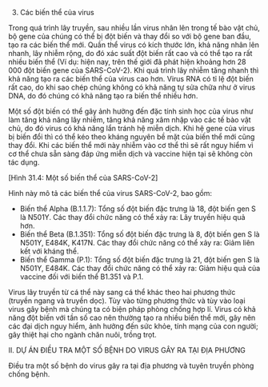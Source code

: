 3. Các biến thể của virus

Trong quá trình lây truyền, sau nhiều lần virus nhân lên trong tế bào vật chủ, bộ gene của chúng có thể bị đột biến và thay đổi so với bộ gene ban đầu, tạo ra các biến thể mới. Quần thể virus có kích thước lớn, khả năng nhân lên nhanh, lây nhiễm rộng, do đó xác suất đột biến rất cao và có thể tạo ra rất nhiều biến thể (Ví dụ: hiện nay, trên thế giới đã phát hiện khoảng hơn 28 000 đột biến gene của SARS-CoV-2). Khi quá trình lây nhiễm tăng nhanh thì khả năng tạo ra các biến thể của virus cao hơn. Virus RNA có tỉ lệ đột biến rất cao, do khi sao chép chúng không có khả năng tự sửa chữa như ở virus DNA, do đó chúng có khả năng tạo ra biến thể nhiều hơn.

Một số đột biến có thể gây ảnh hưởng đến đặc tính sinh học của virus như làm tăng khả năng lây nhiễm, tăng khả năng xâm nhập vào các tế bào vật chủ, do đó virus có khả năng lẩn tránh hệ miễn dịch. Khi hệ gene của virus bị biến đổi thì có thể kéo theo kháng nguyên bề mặt của biến thể mới cũng thay đổi. Khi các biến thể mới này nhiễm vào cơ thể thì sẽ rất nguy hiểm vì cơ thể chưa sẵn sàng đáp ứng miễn dịch và vaccine hiện tại sẽ không còn tác dụng.

[Hình 31.4: Một số biến thể của SARS-CoV-2]

Hình này mô tả các biến thể của virus SARS-CoV-2, bao gồm:

- Biến thể Alpha (B.1.1.7): Tổng số đột biến đặc trưng là 18, đột biến gen S là N501Y. Các thay đổi chức năng có thể xảy ra: Lây truyền hiệu quả hơn.
- Biến thể Beta (B.1.351): Tổng số đột biến đặc trưng là 8, đột biến gen S là N501Y, E484K, K417N. Các thay đổi chức năng có thể xảy ra: Giảm liên kết với kháng thể.
- Biến thể Gamma (P.1): Tổng số đột biến đặc trưng là 21, đột biến gen S là N501Y, E484K. Các thay đổi chức năng có thể xảy ra: Giảm hiệu quả của vaccine đối với biến thể B1.351 và P.1.

Virus lây truyền từ cá thể này sang cá thể khác theo hai phương thức (truyền ngang và truyền dọc). Tùy vào từng phương thức và tùy vào loại virus gây bệnh mà chúng ta có biện pháp phòng chống hợp lí. Virus có khả năng đột biến với tần số cao nên thường tạo ra nhiều biến thể mới, gây nên các đại dịch nguy hiểm, ảnh hưởng đến sức khỏe, tính mạng của con người; gây thiệt hại cho ngành chăn nuôi, trồng trọt.

II. DỰ ÁN ĐIỀU TRA MỘT SỐ BỆNH DO VIRUS GÂY RA TẠI ĐỊA PHƯƠNG

Điều tra một số bệnh do virus gây ra tại địa phương và tuyên truyền phòng chống bệnh.